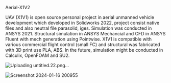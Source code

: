 Aerial-X1V2

UAV (X1V1) is open source personal project in aerial unmanned vehicle development which developed in Solidworks 2022, project consist native files and also neutral file parasolid, iges.
Simulation was conducted in ANSYS 2021. Structural simulation in ANSYS Mechancial and CFD in ANSYS Fluent with mech generation using Pointwise. X1V1 is compatible with various commercial flight control (small FC) and structural was fabricated with 3D print use PLA, ABS. In the future, simulation might be conducted in Calculix, OpenFOAM and SU2.

![Uploading untitled.22.png…]()

![Screenshot 2024-01-16 200955](https://github.com/kucingkuro/UAV/assets/112769418/93db8a85-d5f0-4ba5-bcef-4d91a92d3361)
